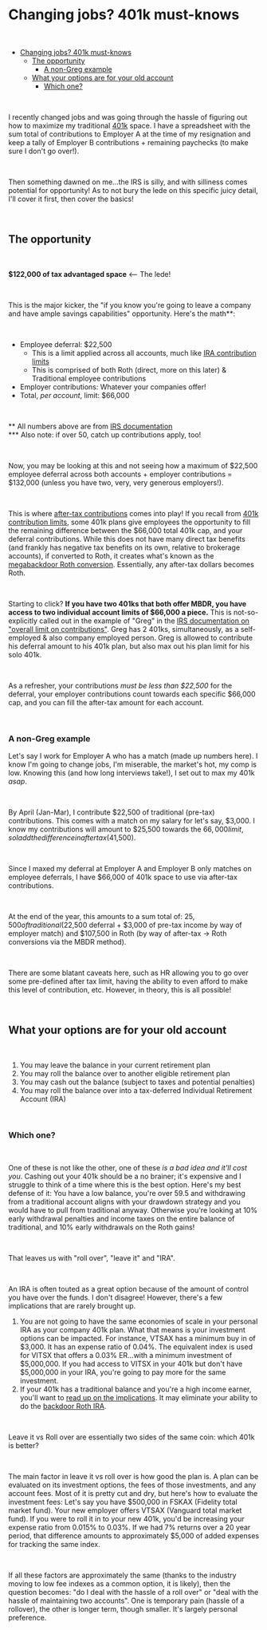 # Changing jobs? 401k must-knows

&nbsp;

- [Changing jobs? 401k must-knows](#changing-jobs-401k-must-knows)
  - [The opportunity](#the-opportunity)
    - [A non-Greg example](#a-non-greg-example)
  - [What your options are for your old account](#what-your-options-are-for-your-old-account)
    - [Which one?](#which-one)

&nbsp;  

I recently changed jobs and was going through the hassle of figuring out how to maximize my traditional [401k](/tax-advantaged-accounts/401k/) space. I have a spreadsheet with the sum total of contributions to Employer A at the time of my resignation and keep a tally of Employer B contributions + remaining paychecks (to make sure I don't go over!).

&nbsp;

Then something dawned on me...the IRS is silly, and with silliness comes potential for opportunity! As to not bury the lede on this specific juicy detail, I'll cover it first, then cover the basics!

&nbsp;

## The opportunity

&nbsp;

**$122,000 of tax advantaged space** <-- The lede!

&nbsp;

This is the major kicker, the "if you know you're going to leave a company and have ample savings capabilities" opportunity. Here's the math**:

&nbsp;

* Employee deferral: $22,500
  * This is a limit applied across all accounts, much like [IRA contribution limits](/tax-advantaged-accounts/ira#how-the-irs-views-iras)
  * This is comprised of both Roth (direct, more on this later) & Traditional employee contributions
* Employer contributions: Whatever your companies offer!
* Total, _per account_, limit: $66,000

&nbsp;

** All numbers above are from [IRS documentation](https://www.irs.gov/retirement-plans/plan-participant-employee/retirement-topics-401k-and-profit-sharing-plan-contribution-limits)  
*** Also note: if over 50, catch up contributions apply, too!

&nbsp;

Now, you may be looking at this and not seeing how a maximum of $22,500 employee deferral across both accounts + employer contributions = $132,000 (unless you have two, very, very generous employers!).

&nbsp;

This is where [after-tax contributions](/taxation/roth-trad-after-tax#after-tax) comes into play! If you recall from [401k contribution limits](/tax-advantaged-accounts/401k#contribution-limits), some 401k plans give employees the opportunity to fill the remaining difference between the $66,000 total 401k cap, and your deferral contributions. While this does not have many direct tax benefits (and frankly has negative tax benefits on its own, relative to brokerage accounts), if converted to Roth, it creates what's known as the [megabackdoor Roth conversion](/tax-advantaged-accounts/401k/megabackdoor-roth). Essentially, any after-tax dollars becomes Roth.

&nbsp;

Starting to click? **If you have two 401ks that both offer MBDR, you have access to two individual account limits of $66,000 a piece.** This is not-so-explicitly called out in the example of "Greg" in the [IRS documentation on "overall limit on contributions"](https://www.irs.gov/retirement-plans/plan-participant-employee/retirement-topics-401k-and-profit-sharing-plan-contribution-limits). Greg has 2 401ks, simultaneously, as a self-employed & also company employed person. Greg is allowed to contribute his deferral amount to his 401k plan, but also max out his plan limit for his solo 401k.

&nbsp;

As a refresher, your contributions _must be less than $22,500_ for the deferral, your employer contributions count towards each specific $66,000 cap, and you can fill the after-tax amount for each account.

&nbsp;

### A non-Greg example

Let's say I work for Employer A who has a match (made up numbers here). I know I'm going to change jobs, I'm miserable, the market's hot, my comp is low. Knowing this (and how long interviews take!), I set out to max my 401k _asap_.

&nbsp;

By April (Jan-Mar), I contribute $22,500 of traditional (pre-tax) contributions. This comes with a match on my salary for let's say, $3,000. I know my contributions will amount to $25,500 towards the $66,000 limit, so I add the difference in after tax ($41,500).

&nbsp;

Since I maxed my deferral at Employer A and Employer B only matches on employee deferrals, I have $66,000 of 401k space to use via after-tax contributions.

&nbsp;

At the end of the year, this amounts to a sum total of: $25,500 of traditional ($22,500 deferral + $3,000 of pre-tax income by way of employer match) and $107,500 in Roth (by way of after-tax -> Roth conversions via the MBDR method).

&nbsp;

There are some blatant caveats here, such as HR allowing you to go over some pre-defined after tax limit, having the ability to even afford to make this level of contribution, etc. However, in theory, this is all possible!

&nbsp;

## What your options are for your old account

&nbsp;

1. You may leave the balance in your current retirement plan
2. You may roll the balance over to another eligible retirement plan
3. You may cash out the balance (subject to taxes and potential penalties)
4. You may roll the balance over into a tax-deferred Individual Retirement Account (IRA)

&nbsp;

### Which one?

&nbsp;

One of these is not like the other, one of these _is a bad idea and it'll cost you_. Cashing out your 401k should be a no brainer; it's expensive and I struggle to think of a time where this is the best option. Here's my best defense of it: You have a low balance, you're over 59.5 and withdrawing from a traditional account aligns with your drawdown strategy and you would have to pull from traditional anyway. Otherwise you're looking at 10% early withdrawal penalties and income taxes on the entire balance of traditional, and 10% early withdrawals on the Roth gains!

&nbsp;

That leaves us with "roll over", "leave it" and "IRA".

&nbsp;

An IRA is often touted as a great option because of the amount of control you have over the funds. I don't disagree! However, there's a few implications that are rarely brought up. 

1. You are not going to have the same economies of scale in your personal IRA as your company 401k plan. What that means is your investment options can be impacted. For instance, VTSAX has a minimum buy in of $3,000. It has an expense ratio of 0.04%. The equivalent index is used for VITSX that offers a 0.03% ER...with a minimum investment of $5,000,000. If you had access to VITSX in your 401k but don't have $5,000,000 in your IRA, you're going to pay more for the same investment.
2. If your 401k has a traditional balance and you're a high income earner, you'll want to [read up on the implications](/tax-advantaged-accounts/ira#irashigh-income-earners). It may eliminate your ability to do the [backdoor Roth IRA](/tax-advantaged-accounts/ira/backdoor-roth-ira).

&nbsp;

Leave it vs Roll over are essentially two sides of the same coin: which 401k is better?

&nbsp;

The main factor in leave it vs roll over is how good the plan is. A plan can be evaluated on its investment options, the fees of those investments, and any account fees. Most of it is pretty cut and dry, but here's how to evaluate the investment fees: Let's say you have $500,000 in FSKAX (Fidelity total market fund). Your new employer offers VTSAX (Vanguard total market fund). If you were to roll it in to your new 401k, you'd be increasing your expense ratio from 0.015% to 0.03%. If we had 7% returns over a 20 year period, that difference amounts to approximately $5,000 of added expenses for tracking the same index.

&nbsp;

If all these factors are approximately the same (thanks to the industry moving to low fee indexes as a common option, it is likely), then the question becomes: "do I deal with the hassle of a roll over" or "deal with the hassle of maintaining two accounts". One is temporary pain (hassle of a rollover), the other is longer term, though smaller. It's largely personal preference.